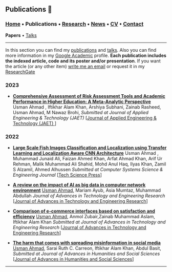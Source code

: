 
## Publications 📑
###  [Home](/index) • Publications  • [Research](/research) • [News](/news) • [CV](/brief_cv)  • [Contact](/contact)
**Papers** • [Talks](/talks)

---


In this section you can find my [publications](/publications) and [talks](/talks). Also you can find more information in my <a href="https://scholar.google.com/citations?user=u06UNxwAAAAJ&hl=en" target="_blank">Google Academic</a> profile. **Each publication includes the indexed article, code and its poster and/or presentation**. If you want the article (or any other item) [write me an email](mailto:usmanahmad50@outlook.com?subject=[GitHub]%20Hello,%20Usman) or request it in my <a href="https://www.researchgate.net/profile/Usman-Ahmad-44?ev=hdr_xprf" target="_blank">ResearchGate</a>

### 2023
* **<a href="https://jae-tech.com/index.php/jaet/article/view/116" target="_blank"> Comprehensive Assessment of Risk Assessment Tools and Academic Performance in Higher Education: A Meta-Analytic Perspective</a>**  Usman Ahmad <a href="https://scholar.google.com/citations?user=u06UNxwAAAAJ&hl=en"></a>, Iftikhar Alam Khan, Arshiya Subhani, Zainab Rasheed, Usman Ahmad, M Nawaz Brohi, *Submitted at Journal of Applied Engineering & Technology (JAET)*
[<a href="https://jae-tech.com/index.php/jaet/article/view/116" target="_blank">Journal of Applied Engineering & Technology (JAET)
</a>]



### 2022

* **<a href="https://cdn.techscience.cn/ueditor/files/csse/TSP_CSSE-45-2/TSP_CSSE_31008/TSP_CSSE_31008.pdf" target="_blank"> Large Scale Fish Images Classification and Localization using Transfer Learning and Localization Aware CNN Architecture</a>**  Usman Ahmad <a href="https://scholar.google.com/citations?view_op=view_citation&hl=en&user=u06UNxwAAAAJ&citation_for_view=u06UNxwAAAAJ:qjMakFHDy7sC" target="_blank"></a>, Muhammad Junaid Ali, Faizan Ahmed Khan, Arfat Ahmad Khan, Arif Ur Rehman, Malik Muhammad Ali Shahid, Mohd Anul Haq, Ilyas Khan, Zamil S Alzamil, Ahmed Alhussen  *Submitted at Computer Systems Science & Engineering Journal*
[<a href="https://www.techscience.com/csse/v45n2/50415" target="_blank">Tech Science Press</a>]

* **<a href="https://arxiv.org/abs/2206.00252" target="_blank">A review on the impact of AI as big data in computer network environment</a>** <a href="https://scholar.google.com/citations?view_op=view_citation&hl=en&user=u06UNxwAAAAJ&citation_for_view=u06UNxwAAAAJ:9yKSN-GCB0IC" target="_blank">Usman Ahmad</a>, Mariam Ayub, Asia Mumtaz, Muhammad Abdullah *Journal of Advances in Technology and Engineering Research*
[<a href="http://www.tafpublications.com/gip_content/paper/jater-7.2.3.pdf" target="_blank">Journal of Advances in Technology and Engineering Research</a>]


* **<a href="https://doi.org/10.20474/Jahss-8.2.3" target="_blank">Comparison of e-commerce interfaces based on satisfaction and efficiency</a>** <a href="http://www.tafpublications.com/platform/Articles/full-jahss8.2.3.php" target="_blank">Usman Ahmad</a>, Anmol Zubair,Zainab Muhammad Aslam, Iftikhar Alam Khan  *Submitted at Journal of Advances in Technology and Engineering Research* 
[<a href="http://www.tafpublications.com/platform/Articles/full-jahss8.2.3.php" target="_blank">Journal of Advances in Technology and Engineering Research</a>]


* **<a href="https://arxiv.org/abs/2201.08865" target="_blank"> The harm that comes with spreading misinformation in social media</a>**  <a href="http://www.tafpublications.com/platform/Articles/full-jahss7.4.1.php" target="_blank">Usman Ahmad</a>, Sarai Ruth C. Carreon, Iftikhar Alam Khan, Abdul Basit, *Submitted at Journal of Advances in Humanities and Social Sciences*
[<a href="http://www.tafpublications.com/platform/Articles/full-jahss7.4.1.php" target="_blank">Journal of Advances in Humanities and Social Sciences</a>]





---
